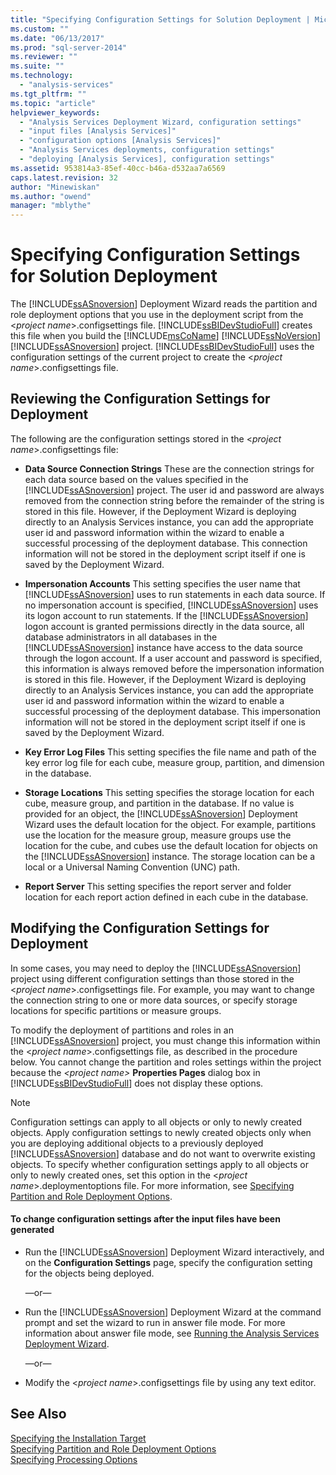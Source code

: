 ```yaml
---
title: "Specifying Configuration Settings for Solution Deployment | Microsoft Docs"
ms.custom: ""
ms.date: "06/13/2017"
ms.prod: "sql-server-2014"
ms.reviewer: ""
ms.suite: ""
ms.technology: 
  - "analysis-services"
ms.tgt_pltfrm: ""
ms.topic: "article"
helpviewer_keywords: 
  - "Analysis Services Deployment Wizard, configuration settings"
  - "input files [Analysis Services]"
  - "configuration options [Analysis Services]"
  - "Analysis Services deployments, configuration settings"
  - "deploying [Analysis Services], configuration settings"
ms.assetid: 953814a3-85ef-40cc-b46a-d532aa7a6569
caps.latest.revision: 32
author: "Minewiskan"
ms.author: "owend"
manager: "mblythe"
---
```

# Specifying Configuration Settings for Solution Deployment
  The [!INCLUDE[ssASnoversion](../includes/ssasnoversion-md.md)] Deployment Wizard reads the partition and role deployment options that you use in the deployment script from the \<*project name*>.configsettings file. [!INCLUDE[ssBIDevStudioFull](../includes/ssbidevstudiofull-md.md)] creates this file when you build the [!INCLUDE[msCoName](../includes/msconame-md.md)] [!INCLUDE[ssNoVersion](../includes/ssnoversion-md.md)] [!INCLUDE[ssASnoversion](../includes/ssasnoversion-md.md)] project. [!INCLUDE[ssBIDevStudioFull](../includes/ssbidevstudiofull-md.md)] uses the configuration settings of the current project to create the \<*project name*>.configsettings file.  
  
## Reviewing the Configuration Settings for Deployment  
 The following are the configuration settings stored in the \<*project name*>.configsettings file:  
  
-   **Data Source Connection Strings** These are the connection strings for each data source based on the values specified in the [!INCLUDE[ssASnoversion](../includes/ssasnoversion-md.md)] project. The user id and password are always removed from the connection string before the remainder of the string is stored in this file. However, if the Deployment Wizard is deploying directly to an Analysis Services instance, you can add the appropriate user id and password information within the wizard to enable a successful processing of the deployment database. This connection information will not be stored in the deployment script itself if one is saved by the Deployment Wizard.  
  
-   **Impersonation Accounts** This setting specifies the user name that [!INCLUDE[ssASnoversion](../includes/ssasnoversion-md.md)] uses to run statements in each data source. If no impersonation account is specified, [!INCLUDE[ssASnoversion](../includes/ssasnoversion-md.md)] uses its logon account to run statements. If the [!INCLUDE[ssASnoversion](../includes/ssasnoversion-md.md)] logon account is granted permissions directly in the data source, all database administrators in all databases in the [!INCLUDE[ssASnoversion](../includes/ssasnoversion-md.md)] instance have access to the data source through the logon account. If a user account and password is specified, this information is always removed before the impersonation information is stored in this file. However, if the Deployment Wizard is deploying directly to an Analysis Services instance, you can add the appropriate user id and password information within the wizard to enable a successful processing of the deployment database. This impersonation information will not be stored in the deployment script itself if one is saved by the Deployment Wizard.  
  
-   **Key Error Log Files** This setting specifies the file name and path of the key error log file for each cube, measure group, partition, and dimension in the database.  
  
-   **Storage Locations** This setting specifies the storage location for each cube, measure group, and partition in the database. If no value is provided for an object, the [!INCLUDE[ssASnoversion](../includes/ssasnoversion-md.md)] Deployment Wizard uses the default location for the object. For example, partitions use the location for the measure group, measure groups use the location for the cube, and cubes use the default location for objects on the [!INCLUDE[ssASnoversion](../includes/ssasnoversion-md.md)] instance. The storage location can be a local or a Universal Naming Convention (UNC) path.  
  
-   **Report Server** This setting specifies the report server and folder location for each report action defined in each cube in the database.  
  
## Modifying the Configuration Settings for Deployment  
 In some cases, you may need to deploy the [!INCLUDE[ssASnoversion](../includes/ssasnoversion-md.md)] project using different configuration settings than those stored in the \<*project name*>.configsettings file. For example, you may want to change the connection string to one or more data sources, or specify storage locations for specific partitions or measure groups.  
  
 To modify the deployment of partitions and roles in an [!INCLUDE[ssASnoversion](../includes/ssasnoversion-md.md)] project, you must change this information within the \<*project name*>.configsettings file, as described in the procedure below. You cannot change the partition and roles settings within the project because the *\<project name>* **Properties Pages** dialog box in [!INCLUDE[ssBIDevStudioFull](../includes/ssbidevstudiofull-md.md)] does not display these options.  
  
> [!NOTE]  
>  Configuration settings can apply to all objects or only to newly created objects. Apply configuration settings to newly created objects only when you are deploying additional objects to a previously deployed [!INCLUDE[ssASnoversion](../includes/ssasnoversion-md.md)] database and do not want to overwrite existing objects. To specify whether configuration settings apply to all objects or only to newly created ones, set this option in the \<*project name*>.deploymentoptions file. For more information, see [Specifying Partition and Role Deployment Options](specifying-partition-and-role-deployment-options.md).  
  
#### To change configuration settings after the input files have been generated  
  
-   Run the [!INCLUDE[ssASnoversion](../includes/ssasnoversion-md.md)] Deployment Wizard interactively, and on the **Configuration Settings** page, specify the configuration setting for the objects being deployed.  
  
     —or—  
  
-   Run the [!INCLUDE[ssASnoversion](../includes/ssasnoversion-md.md)] Deployment Wizard at the command prompt and set the wizard to run in answer file mode. For more information about answer file mode, see [Running the Analysis Services Deployment Wizard](running-the-analysis-services-deployment-wizard.md).  
  
     —or—  
  
-   Modify the \<*project name*>.configsettings file by using any text editor.  
  
## See Also  
 [Specifying the Installation Target](specifying-the-installation-target.md)   
 [Specifying Partition and Role Deployment Options](specifying-partition-and-role-deployment-options.md)   
 [Specifying Processing Options](specifying-processing-options.md)  
  
  
